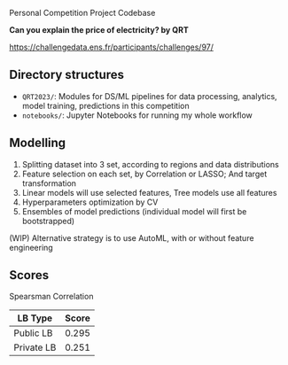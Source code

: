 Personal Competition Project Codebase

**Can you explain the price of electricity? by QRT**

https://challengedata.ens.fr/participants/challenges/97/

## Directory structures
- `QRT2023/`: Modules for DS/ML pipelines for data processing, analytics, model training, predictions in this competition
- `notebooks/`: Jupyter Notebooks for running my whole workflow

## Modelling
1. Splitting dataset into 3 set, according to regions and data distributions
2. Feature selection on each set, by Correlation or LASSO; And target transformation
3. Linear models will use selected features, Tree models use all features
4. Hyperparameters optimization by CV
5. Ensembles of model predictions (individual model will first be bootstrapped)

(WIP) Alternative strategy is to use AutoML, with or without feature engineering

## Scores
Spearsman Correlation

| LB Type | Score |
| -------- | ------- |
| Public LB | 0.295 |
| Private LB | 0.251 |